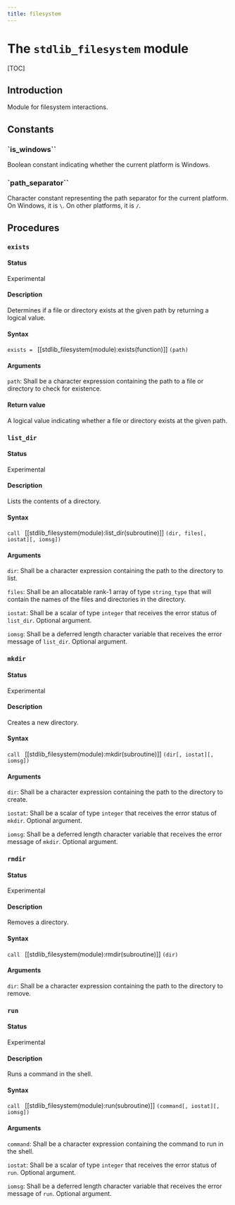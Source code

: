 ```yaml
---
title: filesystem
---
```


# The `stdlib_filesystem` module

[TOC]

## Introduction

Module for filesystem interactions.

## Constants

### `is_windows``

Boolean constant indicating whether the current platform is Windows.

### `path_separator``

Character constant representing the path separator for the current platform. On Windows, it is `\`. On other platforms, it is `/`.

## Procedures

### `exists`

#### Status

Experimental

#### Description

Determines if a file or directory exists at the given path by returning a logical value.

#### Syntax

`exists = ` [[stdlib_filesystem(module):exists(function)]] `(path)`

#### Arguments

`path`: Shall be a character expression containing the path to a file or directory to check for existence.

#### Return value

A logical value indicating whether a file or directory exists at the given path.

### `list_dir`

#### Status

Experimental

#### Description

Lists the contents of a directory.

#### Syntax

`call ` [[stdlib_filesystem(module):list_dir(subroutine)]] `(dir, files[, iostat][, iomsg])`

#### Arguments

`dir`: Shall be a character expression containing the path to the directory to list.

`files`: Shall be an allocatable rank-1 array of type `string_type` that will contain the names of the files and directories in the directory.

`iostat`: Shall be a scalar of type `integer` that receives the error status of `list_dir`. Optional argument.

`iomsg`: Shall be a deferred length character variable that receives the error message of `list_dir`. Optional argument.

### `mkdir`

#### Status

Experimental

#### Description

Creates a new directory.

#### Syntax

`call ` [[stdlib_filesystem(module):mkdir(subroutine)]] `(dir[, iostat][, iomsg])`

#### Arguments

`dir`: Shall be a character expression containing the path to the directory to create.

`iostat`: Shall be a scalar of type `integer` that receives the error status of `mkdir`. Optional argument.

`iomsg`: Shall be a deferred length character variable that receives the error message of `mkdir`. Optional argument.

### `rmdir`

#### Status

Experimental

#### Description

Removes a directory.

#### Syntax

`call ` [[stdlib_filesystem(module):rmdir(subroutine)]] `(dir)`

#### Arguments

`dir`: Shall be a character expression containing the path to the directory to remove.

### `run`

#### Status

Experimental

#### Description

Runs a command in the shell.

#### Syntax

`call ` [[stdlib_filesystem(module):run(subroutine)]] `(command[, iostat][, iomsg])`

#### Arguments

`command`: Shall be a character expression containing the command to run in the shell.

`iostat`: Shall be a scalar of type `integer` that receives the error status of `run`. Optional argument.

`iomsg`: Shall be a deferred length character variable that receives the error message of `run`. Optional argument.
